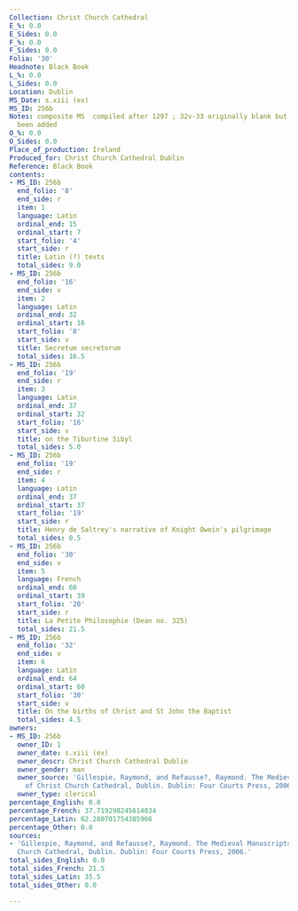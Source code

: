 ```yaml
---
Collection: Christ Church Cathedral
E_%: 0.0
E_Sides: 0.0
F_%: 0.0
F_Sides: 0.0
Folia: '30'
Headnote: Black Book
L_%: 0.0
L_Sides: 0.0
Location: Dublin
MS_Date: s.xiii (ex)
MS_ID: 256b
Notes: composite MS  compiled after 1297 ; 32v-33 originally blank but charters have
  been added
O_%: 0.0
O_Sides: 0.0
Place_of_production: Ireland
Produced_for: Christ Church Cathedral Dublin
Reference: Black Book
contents:
- MS_ID: 256b
  end_folio: '8'
  end_side: r
  item: 1
  language: Latin
  ordinal_end: 15
  ordinal_start: 7
  start_folio: '4'
  start_side: r
  title: Latin (?) texts
  total_sides: 9.0
- MS_ID: 256b
  end_folio: '16'
  end_side: v
  item: 2
  language: Latin
  ordinal_end: 32
  ordinal_start: 16
  start_folio: '8'
  start_side: v
  title: Secretum secretorum
  total_sides: 16.5
- MS_ID: 256b
  end_folio: '19'
  end_side: r
  item: 3
  language: Latin
  ordinal_end: 37
  ordinal_start: 32
  start_folio: '16'
  start_side: v
  title: on the Tiburtine Sibyl
  total_sides: 5.0
- MS_ID: 256b
  end_folio: '19'
  end_side: r
  item: 4
  language: Latin
  ordinal_end: 37
  ordinal_start: 37
  start_folio: '19'
  start_side: r
  title: Henry de Saltrey's narrative of Knight Owein's pilgrimage
  total_sides: 0.5
- MS_ID: 256b
  end_folio: '30'
  end_side: v
  item: 5
  language: French
  ordinal_end: 60
  ordinal_start: 39
  start_folio: '20'
  start_side: r
  title: La Petite Philosophie (Dean no. 325)
  total_sides: 21.5
- MS_ID: 256b
  end_folio: '32'
  end_side: v
  item: 6
  language: Latin
  ordinal_end: 64
  ordinal_start: 60
  start_folio: '30'
  start_side: v
  title: On the births of Christ and St John the Baptist
  total_sides: 4.5
owners:
- MS_ID: 256b
  owner_ID: 1
  owner_date: s.xiii (ex)
  owner_descr: Christ Church Cathedral Dublin
  owner_gender: man
  owner_source: 'Gillespie, Raymond, and Refausse?, Raymond. The Medieval Manuscripts
    of Christ Church Cathedral, Dublin. Dublin: Four Courts Press, 2006.'
  owner_type: clerical
percentage_English: 0.0
percentage_French: 37.719298245614034
percentage_Latin: 62.280701754385966
percentage_Other: 0.0
sources:
- 'Gillespie, Raymond, and Refausse?, Raymond. The Medieval Manuscripts of Christ
  Church Cathedral, Dublin. Dublin: Four Courts Press, 2006.'
total_sides_English: 0.0
total_sides_French: 21.5
total_sides_Latin: 35.5
total_sides_Other: 0.0

---
```

